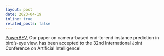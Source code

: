 ```yaml
---
layout: post
date: 2023-04-19
inline: true
related_posts: false
---
```


[PowerBEV](https://wwpaperw.ijcai.org/proceedings/2023/120), Our paper on camera-based end-to-end instance prediction in bird’s-eye view, has been accepted to the 32nd International Joint Conference on Artificial Intelligence!
